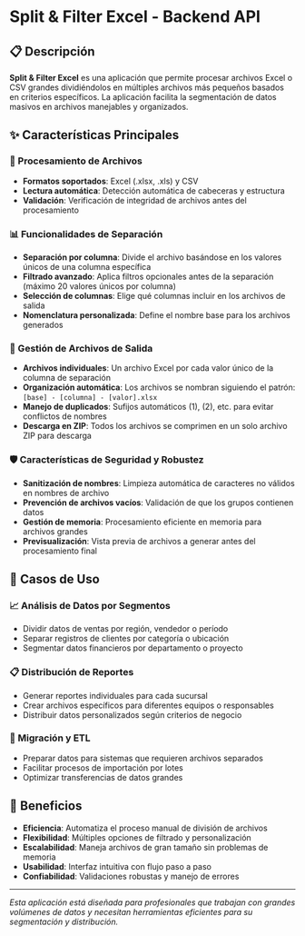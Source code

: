 # Split & Filter Excel - Backend API

## 📋 Descripción

**Split & Filter Excel** es una aplicación que permite procesar archivos Excel o CSV grandes dividiéndolos en múltiples archivos más pequeños basados en criterios específicos. La aplicación facilita la segmentación de datos masivos en archivos manejables y organizados.

## ✨ Características Principales

### 🔄 Procesamiento de Archivos

-   **Formatos soportados**: Excel (.xlsx, .xls) y CSV
-   **Lectura automática**: Detección automática de cabeceras y estructura
-   **Validación**: Verificación de integridad de archivos antes del procesamiento

### 📊 Funcionalidades de Separación

-   **Separación por columna**: Divide el archivo basándose en los valores únicos de una columna específica
-   **Filtrado avanzado**: Aplica filtros opcionales antes de la separación (máximo 20 valores únicos por columna)
-   **Selección de columnas**: Elige qué columnas incluir en los archivos de salida
-   **Nomenclatura personalizada**: Define el nombre base para los archivos generados

### 📁 Gestión de Archivos de Salida

-   **Archivos individuales**: Un archivo Excel por cada valor único de la columna de separación
-   **Organización automática**: Los archivos se nombran siguiendo el patrón: `[base] - [columna] - [valor].xlsx`
-   **Manejo de duplicados**: Sufijos automáticos (1), (2), etc. para evitar conflictos de nombres
-   **Descarga en ZIP**: Todos los archivos se comprimen en un solo archivo ZIP para descarga

### 🛡️ Características de Seguridad y Robustez

-   **Sanitización de nombres**: Limpieza automática de caracteres no válidos en nombres de archivo
-   **Prevención de archivos vacíos**: Validación de que los grupos contienen datos
-   **Gestión de memoria**: Procesamiento eficiente en memoria para archivos grandes
-   **Previsualización**: Vista previa de archivos a generar antes del procesamiento final

## 🎯 Casos de Uso

### 📈 Análisis de Datos por Segmentos

-   Dividir datos de ventas por región, vendedor o período
-   Separar registros de clientes por categoría o ubicación
-   Segmentar datos financieros por departamento o proyecto

### 📋 Distribución de Reportes

-   Generar reportes individuales para cada sucursal
-   Crear archivos específicos para diferentes equipos o responsables
-   Distribuir datos personalizados según criterios de negocio

### 🔄 Migración y ETL

-   Preparar datos para sistemas que requieren archivos separados
-   Facilitar procesos de importación por lotes
-   Optimizar transferencias de datos grandes

## 💼 Beneficios

-   **Eficiencia**: Automatiza el proceso manual de división de archivos
-   **Flexibilidad**: Múltiples opciones de filtrado y personalización
-   **Escalabilidad**: Maneja archivos de gran tamaño sin problemas de memoria
-   **Usabilidad**: Interfaz intuitiva con flujo paso a paso
-   **Confiabilidad**: Validaciones robustas y manejo de errores

---

_Esta aplicación está diseñada para profesionales que trabajan con grandes volúmenes de datos y necesitan herramientas eficientes para su segmentación y distribución._
